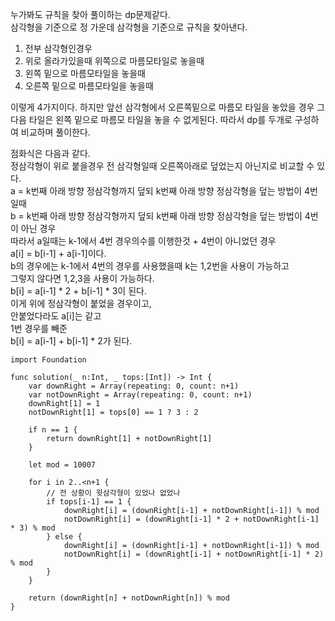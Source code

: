 누가봐도 규칙을 찾아 풀이하는 dp문제같다.   
삼각형을 기준으로 정 가운데 삼각형을 기준으로 규칙을 찾아낸다.   
1. 전부 삼각형인경우
2. 위로 올라가있을때 위쪽으로 마름모타일로 놓을때
3. 왼쪽 밑으로 마름모타일을 놓을때
4. 오른쪽 밑으로 마름모타일을 놓을때
   
이렇게 4가지이다.
하지만 앞선 삼각형에서 오른쪽밑으로 마름모 타일을 놓았을 경우
그 다음 타일은 왼쪽 밑으로 마름모 타일을 놓을 수 없게된다.
따라서 dp를 두개로 구성하여 비교하며 풀이한다.

점화식은 다음과 같다.   
정삼각형이 위로 붙을경우 전 삼각형일때 오른쪽아래로 덮었는지 아닌지로 비교할 수 있다.   
a = k번째 아래 방향 정삼각형까지 덮되 k번째 아래 방향 정삼각형을 덮는 방법이 4번일때   
b = k번째 아래 방향 정삼각형까지 덮되 k번째 아래 방향 정삼각형을 덮는 방법이 4번이 아닌 경우   
따라서 a일때는 k-1에서 4번 경우의수를 이행한것 + 4번이 아니었던 경우   
a[i] = b[i-1] + a[i-1]이다.   
b의 경우에는 k-1에서 4번의 경우를 사용했을때 k는 1,2번을 사용이 가능하고   
그렇지 않다면 1,2,3을 사용이 가능하다.   
b[i] = a[i-1] * 2 + b[i-1] * 3이 된다.   
이게 위에 정삼각형이 붙었을 경우이고,   
안붙었다라도 a[i]는 같고   
1번 경우를 빼준   
b[i] = a[i-1] + b[i-1] * 2가 된다.   
```
import Foundation

func solution(_ n:Int, _ tops:[Int]) -> Int {
    var downRight = Array(repeating: 0, count: n+1)
    var notDownRight = Array(repeating: 0, count: n+1)
    downRight[1] = 1
    notDownRight[1] = tops[0] == 1 ? 3 : 2
    
    if n == 1 {
        return downRight[1] + notDownRight[1]
    }
    
    let mod = 10007
    
    for i in 2..<n+1 {
        // 전 상황이 윗삼각형이 있었나 없었나
        if tops[i-1] == 1 {
            downRight[i] = (downRight[i-1] + notDownRight[i-1]) % mod
            notDownRight[i] = (downRight[i-1] * 2 + notDownRight[i-1] * 3) % mod
        } else {
            downRight[i] = (downRight[i-1] + notDownRight[i-1]) % mod
            notDownRight[i] = (downRight[i-1] + notDownRight[i-1] * 2) % mod
        }
    }
    
    return (downRight[n] + notDownRight[n]) % mod
}
```

